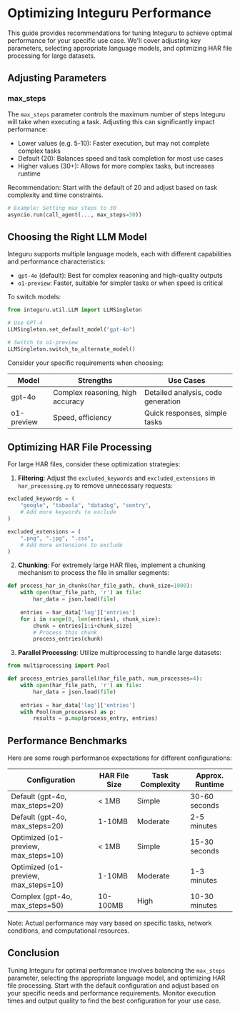 

  # Optimizing Integuru Performance

This guide provides recommendations for tuning Integuru to achieve optimal performance for your specific use case. We'll cover adjusting key parameters, selecting appropriate language models, and optimizing HAR file processing for large datasets.

## Adjusting Parameters

### max_steps

The `max_steps` parameter controls the maximum number of steps Integuru will take when executing a task. Adjusting this can significantly impact performance:

- Lower values (e.g. 5-10): Faster execution, but may not complete complex tasks
- Default (20): Balances speed and task completion for most use cases
- Higher values (30+): Allows for more complex tasks, but increases runtime

Recommendation: Start with the default of 20 and adjust based on task complexity and time constraints.

```python
# Example: Setting max_steps to 30
asyncio.run(call_agent(..., max_steps=30))
```

## Choosing the Right LLM Model

Integuru supports multiple language models, each with different capabilities and performance characteristics:

- `gpt-4o` (default): Best for complex reasoning and high-quality outputs
- `o1-preview`: Faster, suitable for simpler tasks or when speed is critical

To switch models:

```python
from integuru.util.LLM import LLMSingleton

# Use GPT-4
LLMSingleton.set_default_model("gpt-4o")

# Switch to o1-preview
LLMSingleton.switch_to_alternate_model()
```

Consider your specific requirements when choosing:

| Model | Strengths | Use Cases |
|-------|-----------|-----------|
| gpt-4o | Complex reasoning, high accuracy | Detailed analysis, code generation |
| o1-preview | Speed, efficiency | Quick responses, simple tasks |

## Optimizing HAR File Processing

For large HAR files, consider these optimization strategies:

1. **Filtering**: Adjust the `excluded_keywords` and `excluded_extensions` in `har_processing.py` to remove unnecessary requests:

```python
excluded_keywords = (
    "google", "taboola", "datadog", "sentry",
    # Add more keywords to exclude
)

excluded_extensions = (
    ".png", ".jpg", ".css",
    # Add more extensions to exclude
)
```

2. **Chunking**: For extremely large HAR files, implement a chunking mechanism to process the file in smaller segments:

```python
def process_har_in_chunks(har_file_path, chunk_size=1000):
    with open(har_file_path, 'r') as file:
        har_data = json.load(file)
    
    entries = har_data['log']['entries']
    for i in range(0, len(entries), chunk_size):
        chunk = entries[i:i+chunk_size]
        # Process this chunk
        process_entries(chunk)
```

3. **Parallel Processing**: Utilize multiprocessing to handle large datasets:

```python
from multiprocessing import Pool

def process_entries_parallel(har_file_path, num_processes=4):
    with open(har_file_path, 'r') as file:
        har_data = json.load(file)
    
    entries = har_data['log']['entries']
    with Pool(num_processes) as p:
        results = p.map(process_entry, entries)
```

## Performance Benchmarks

Here are some rough performance expectations for different configurations:

| Configuration | HAR File Size | Task Complexity | Approx. Runtime |
|---------------|---------------|-----------------|-----------------|
| Default (gpt-4o, max_steps=20) | < 1MB | Simple | 30-60 seconds |
| Default (gpt-4o, max_steps=20) | 1-10MB | Moderate | 2-5 minutes |
| Optimized (o1-preview, max_steps=10) | < 1MB | Simple | 15-30 seconds |
| Optimized (o1-preview, max_steps=10) | 1-10MB | Moderate | 1-3 minutes |
| Complex (gpt-4o, max_steps=50) | 10-100MB | High | 10-30 minutes |

Note: Actual performance may vary based on specific tasks, network conditions, and computational resources.

## Conclusion

Tuning Integuru for optimal performance involves balancing the `max_steps` parameter, selecting the appropriate language model, and optimizing HAR file processing. Start with the default configuration and adjust based on your specific needs and performance requirements. Monitor execution times and output quality to find the best configuration for your use case.

  